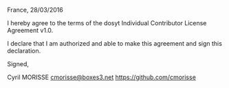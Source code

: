France, 28/03/2016

I hereby agree to the terms of the dosyt Individual Contributor License
Agreement v1.0.

I declare that I am authorized and able to make this agreement and sign this
declaration.

Signed,

Cyril MORISSE <cmorisse@boxes3.net> https://github.com/cmorisse

